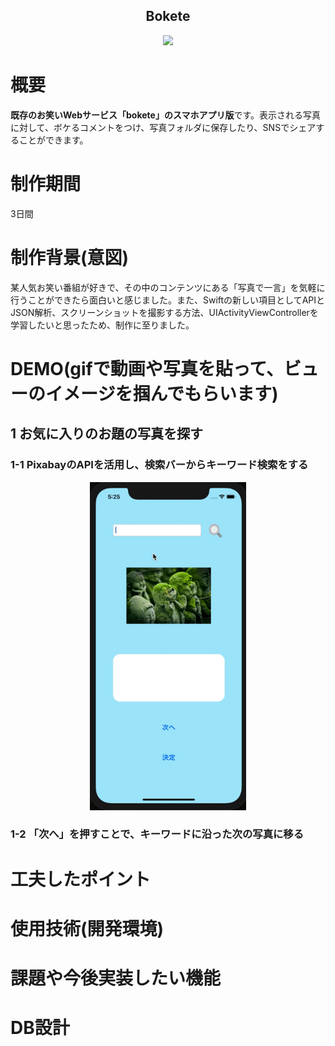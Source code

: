 <h2 align="center">Bokete</h2>

<p align="center">
  <img src="https://i.gyazo.com/7e462ae0d2db65c3258fd02c5011ebac.png" width="250px;"/>
</p>

# 概要
**既存のお笑いWebサービス「bokete」のスマホアプリ版**です。表示される写真に対して、ボケるコメントをつけ、写真フォルダに保存したり、SNSでシェアすることができます。

# 制作期間
3日間

# 制作背景(意図)
某人気お笑い番組が好きで、その中のコンテンツにある「写真で一言」を気軽に行うことができたら面白いと感じました。また、Swiftの新しい項目としてAPIとJSON解析、スクリーンショットを撮影する方法、UIActivityViewControllerを学習したいと思ったため、制作に至りました。
 
# DEMO(gifで動画や写真を貼って、ビューのイメージを掴んでもらいます)
## 1 お気に入りのお題の写真を探す
### 1-1 PixabayのAPIを活用し、検索バーからキーワード検索をする
<p align="center">
  <img src="761e05c4504c78416e55e63d43f4897b.gif" width="250px;"/>
</p>

### 1-2 「次へ」を押すことで、キーワードに沿った次の写真に移る


# 工夫したポイント
# 使用技術(開発環境)
# 課題や今後実装したい機能
# DB設計
